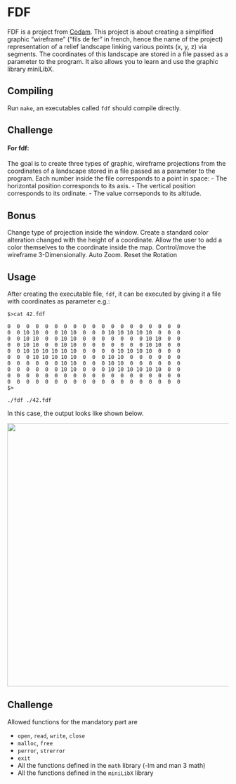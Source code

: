 # FDF
FDF is a project from [Codam](https://www.codam.nl). This project is about creating a simplified graphic “wireframe” (“fils de fer” in french, hence the name of the project) representation of a relief landscape linking various points (x, y, z) via segments. The coordinates of this landscape are stored in a file passed as a parameter to the program. It also allows you to learn and use the graphic library miniLibX.

## Compiling
Run ```make```, an executables called ```fdf``` should compile directly.

## Challenge
#### For fdf:
The goal is to create three types of graphic, wireframe projections from the coordinates of a landscape stored in a file passed as a parameter to the program. Each number inside the file corresponds to a point in space:
    - The horizontal position corresponds to its axis.
    - The vertical position corresponds to its ordinate.
    - The value corrseponds to its altitude.

## Bonus
Change type of projection inside the window.
Create a standard color alteration changed with the height of a coordinate.
Allow the user to add a color themselves to the coordinate inside the map.
Control/move the wireframe 3-Dimensionally.
Auto Zoom.
Reset the Rotation


## Usage
After creating the executable file, ```fdf```, it can be executed by giving it a file with coordinates as parameter e.g.:

```$>cat 42.fdf```
```0  0  0  0  0  0  0  0  0  0  0  0  0  0  0  0  0  0  0
0  0  0  0  0  0  0  0  0  0  0  0  0  0  0  0  0  0  0
0  0 10 10  0  0 10 10  0  0  0 10 10 10 10 10  0  0  0
0  0 10 10  0  0 10 10  0  0  0  0  0  0  0 10 10  0  0
0  0 10 10  0  0 10 10  0  0  0  0  0  0  0 10 10  0  0
0  0 10 10 10 10 10 10  0  0  0  0 10 10 10 10  0  0  0
0  0  0 10 10 10 10 10  0  0  0 10 10  0  0  0  0  0  0
0  0  0  0  0  0 10 10  0  0  0 10 10  0  0  0  0  0  0
0  0  0  0  0  0 10 10  0  0  0 10 10 10 10 10 10  0  0
0  0  0  0  0  0  0  0  0  0  0  0  0  0  0  0  0  0  0
0  0  0  0  0  0  0  0  0  0  0  0  0  0  0  0  0  0  0
$>
```

```./fdf ./42.fdf```

In this case, the output looks like shown below. 

<img src="images/fdf.png" width="600"></img>


## Challenge
Allowed functions for the mandatory part are
- ```open```, ```read```, ```write```, ```close```
- ```malloc```, ```free```
- ```perror```, ```strerror```
- ```exit```
- All the functions defined in the ```math``` library (-lm and man 3 math)
- All the functions defined in the ```miniLibX``` library

